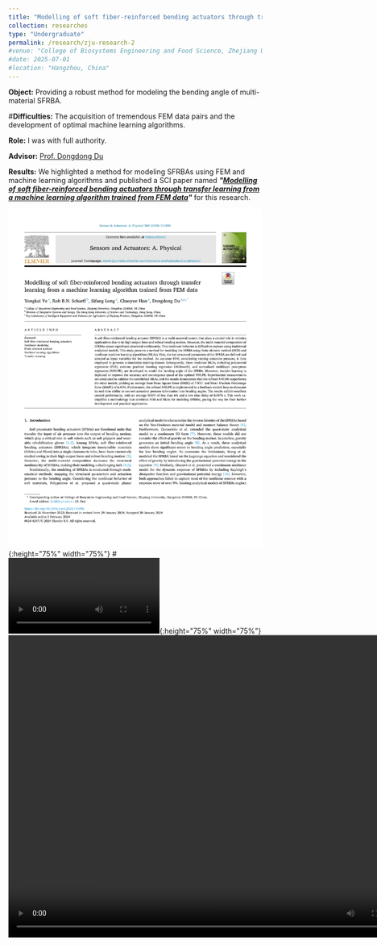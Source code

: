 ```yaml
---
title: "Modelling of soft fiber-reinforced bending actuators through transfer learning from a machine learning algorithm trained from FEM data (September 2022 - August 2023)"
collection: researches
type: "Undergraduate"
permalink: /research/zju-research-2
#venue: "College of Biosystems Engineering and Food Science, Zhejiang University"
#date: 2025-07-01
#location: "Hangzhou, China"
---
```


**Object:** Providing a robust method for modeling the bending angle of multi-material SFRBA.

#**Difficulties:** The acquisition of tremendous FEM data pairs and the development of optimal machine learning algorithms.

**Role:** I was with full authority.

**Advisor:** [Prof. Dongdong Du](https://person.zju.edu.cn/Dudd)

**Results:** We highlighted a method for modeling SFRBAs using FEM and machine learning algorithms and published a SCI paper named ***"[Modelling of soft fiber-reinforced bending actuators through transfer learning from a machine learning algorithm trained from FEM data](https://doi.org/10.1016/j.sna.2024.115095)"*** for this research.

![Microplastic Cover](../images/FEMMachineLearningCover.png "Microplastic cover"){:height="75%" width="75%"} 
#![FEMMachineLearning Supplementary Video 1](../images/FEMMachineLearningSupplementaryVideo1.mp4 "FEMMachineLearning Supplementary video 1"){:height="75%" width="75%"} 
<video src="../images/FEMMachineLearningSupplementaryVideo1.mp4" autoplay="true" controls="controls" width="800" height="600">
</video>
